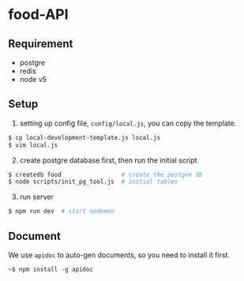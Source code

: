 # food-API

## Requirement

- postgre
- redis
- node v5

## Setup

1. setting up config file, `config/local.js`, you can copy the template.
```bash
$ cp local-development-template.js local.js
$ vim local.js
```

2. create postgre database first, then run the initial script
```bash
$ createdb food                 # create the postgre db
$ node scripts/init_pg_tool.js  # initial tables
```

3. run server
```bash
$ npm run dev  # start nodemon
```

## Document

We use `apidoc` to auto-gen documents, so you need to install it first.
```
~$ npm install -g apidoc
```
